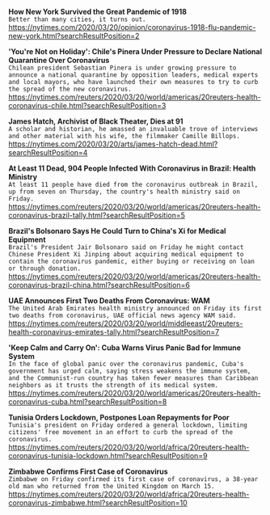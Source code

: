 **How New York Survived the Great Pandemic of 1918**\
`Better than many cities, it turns out.`\
https://nytimes.com/2020/03/20/opinion/coronavirus-1918-flu-pandemic-new-york.html?searchResultPosition=2

**'You're Not on Holiday': Chile's Pinera Under Pressure to Declare National Quarantine Over Coronavirus**\
`Chilean president Sebastian Pinera is under growing pressure to announce a national quarantine by opposition leaders, medical experts and local mayors, who have launched their own measures to try to curb the spread of the new coronavirus.`\
https://nytimes.com/reuters/2020/03/20/world/americas/20reuters-health-coronavirus-chile.html?searchResultPosition=3

**James Hatch, Archivist of Black Theater, Dies at 91**\
`A scholar and historian, he amassed an invaluable trove of interviews and other material with his wife, the filmmaker Camille Billops.`\
https://nytimes.com/2020/03/20/arts/james-hatch-dead.html?searchResultPosition=4

**At Least 11 Dead, 904 People Infected With Coronavirus in Brazil: Health Ministry**\
`At least 11 people have died from the coronavirus outbreak in Brazil, up from seven on Thursday, the country's health ministry said on Friday. `\
https://nytimes.com/reuters/2020/03/20/world/americas/20reuters-health-coronavirus-brazil-tally.html?searchResultPosition=5

**Brazil's Bolsonaro Says He Could Turn to China's Xi for Medical Equipment**\
`Brazil's President Jair Bolsonaro said on Friday he might contact Chinese President Xi Jinping about acquiring medical equipment to contain the coronavirus pandemic, either buying or receiving on loan or through donation.`\
https://nytimes.com/reuters/2020/03/20/world/americas/20reuters-health-coronavirus-brazil-china.html?searchResultPosition=6

**UAE Announces First Two Deaths From Coronavirus: WAM**\
`The United Arab Emirates health ministry announced on Friday its first two deaths from coronavirus, UAE official news agency WAM said.`\
https://nytimes.com/reuters/2020/03/20/world/middleeast/20reuters-health-coronavirus-emirates-tally.html?searchResultPosition=7

**'Keep Calm and Carry On': Cuba Warns Virus Panic Bad for Immune System**\
`In the face of global panic over the coronavirus pandemic, Cuba's government has urged calm, saying stress weakens the immune system, and the Communist-run country has taken fewer measures than Caribbean neighbors as it trusts the strength of its medical system.`\
https://nytimes.com/reuters/2020/03/20/world/americas/20reuters-health-coronavirus-cuba.html?searchResultPosition=8

**Tunisia Orders Lockdown, Postpones Loan Repayments for Poor**\
`Tunisia's president on Friday ordered a general lockdown, limiting citizens' free movement in an effort to curb the spread of the coronavirus.`\
https://nytimes.com/reuters/2020/03/20/world/africa/20reuters-health-coronavirus-tunisia-lockdown.html?searchResultPosition=9

**Zimbabwe Confirms First Case of Coronavirus**\
`Zimbabwe on Friday confirmed its first case of coronavirus, a 38-year old man who returned from the United Kingdom on March 15.`\
https://nytimes.com/reuters/2020/03/20/world/africa/20reuters-health-coronavirus-zimbabwe.html?searchResultPosition=10

